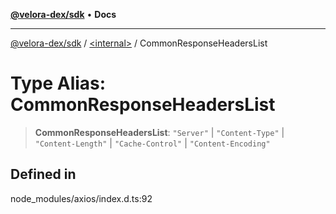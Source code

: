 [**@velora-dex/sdk**](../../README.md) • **Docs**

***

[@velora-dex/sdk](../../globals.md) / [\<internal\>](../README.md) / CommonResponseHeadersList

# Type Alias: CommonResponseHeadersList

> **CommonResponseHeadersList**: `"Server"` \| `"Content-Type"` \| `"Content-Length"` \| `"Cache-Control"` \| `"Content-Encoding"`

## Defined in

node\_modules/axios/index.d.ts:92
